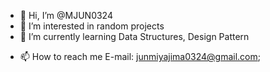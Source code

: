 - 👋 Hi, I’m @MJUN0324
- 👀 I’m interested in random projects
- 🌱 I’m currently learning Data Structures, Design Pattern
<!--- - 💞️ I’m looking to collaborate on Youtube --->
- 📫 How to reach me E-mail: junmiyajima0324@gmail.com;

<!---
MJUN0324/MJUN0324 is a ✨ special ✨ repository because its `README.md` (this file) appears on your GitHub profile.
You can click the Preview link to take a look at your changes.
--->
